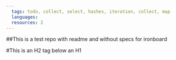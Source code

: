 ```yaml
---
  tags: todo, collect, select, hashes, iteration, collect, map
  languages:
  resources: 2
---
```


##This is a test repo with readme and without specs for ironboard

#This is an H2 tag below an H1
